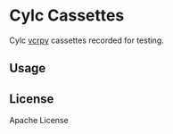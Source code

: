 # Cylc Cassettes

Cylc [vcrpy](https://github.com/kevin1024/vcrpy) cassettes recorded for testing.

## Usage



## License

Apache License
